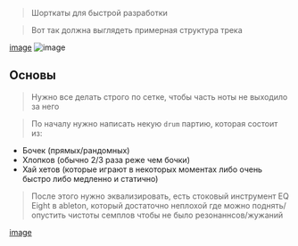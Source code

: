 [userimages]: https://user-images.githubusercontent.com/79831859/

> Шорткаты для быстрой разработки

[](https://user-images.githubusercontent.com/79831859/155879351-b1c15219-d845-40b9-83d1-e47b0ab2b42d.png)

> Вот так должна выглядеть примерная структура трека

[image]([userimages]/155879029-e7bb8eaa-ef78-4b1b-8519-60b1c66902f1.png)
![image](https://user-images.githubusercontent.com/79831859/155880092-e31b2b3a-f7d9-4bb0-b6a0-f31996281dcd.png)


## Основы

> Нужно все делать строго по сетке, чтобы часть ноты не выходило за него

> По началу нужно написать некую `drum` партию, которая состоит из:

- Бочек (прямых/рандомных)
- Хлопков (обычно 2/3 раза реже чем бочки)
- Хай хетов (которые играют в некоторых моментах либо очень быстро либо медленно и статично)

> После этого нужно эквализировать, есть стоковый инструмент EQ Eight в ableton, который достаточно неплохой где можно поднять/опустить чистоты семплов чтобы не было резонаннсов/жужаний

[image](https://user-images.githubusercontent.com/79831859/155879782-dcaccfad-4b53-4439-a439-3b815ac64ee5.png)
